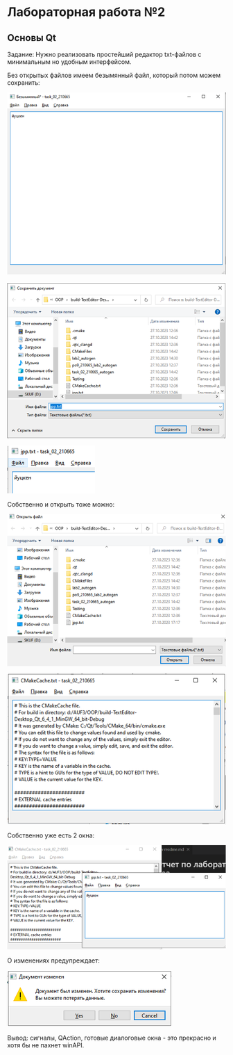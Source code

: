 
# Лабораторная работа №2 #

## Основы Qt ##

Задание: Нужно реализовать простейший редактор
txt-файлов с минимальным но удобным интерфейсом.

Без открытых файлов имеем безымянный файл, который потом можем сохранить:

![image](./images/image.png)

![image](./images/image2.png)

![image](./images/image3.png)

Собственно и открыть тоже можно:

![image](./images/image4.png)

![image](./images/image5.png)

Собственно уже есть 2 окна:

![image](./images/image6.png)

О изменениях предупреждает:

![image](./images/image7.png)

Вывод: сигналы, QAction, готовые диалоговые окна -
это прекрасно и хотя бы не пахнет winAPI.